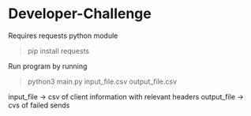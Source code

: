 # Developer-Challenge

Requires requests python module
> pip install requests

Run program by running
> python3 main.py input_file.csv output_file.csv

input_file -> csv of client information with relevant headers
output_file -> cvs of failed sends
